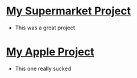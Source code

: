 # [My Supermarket Project](Supermarket_Sales_EDA.md)
- This was a great project
# [My Apple Project](Supermarket_Sales_EDA.md)
- This one really sucked
